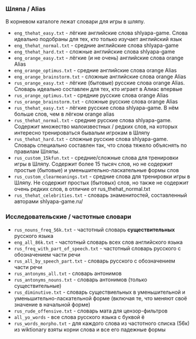 ### Шляпа / Alias
В корневом каталоге лежат словари для игры в шляпу.
- `eng_thehat_easy.txt` - лёгкие английские слова shlyapa-game. Слова идеально подобраны для тех, кто только изучает английский язык
- `eng_thehat_normal.txt` - средние английские слова shlyapa-game
- `eng_thehat_hard.txt` - сложные английские слова shlyapa-game
- `eng_orange_easy.txt` - лёгкие (и не очень) английские слова orange Alias
- `eng_orange_optimus.txt` - средние английские слова orange Alias
- `eng_orange_brainstorm.txt` - сложные английские слова orange Alias
- `rus_orange_easy.txt` - лёгкие (бытовые) русские слова  orange Alias. Словарь идеально составлен для тех, кто играет в Алиас впервые
- `rus_orange_optimus.txt` - средние русские слова  orange Alias
- `rus_orange_brainstorm.txt` - сложные русские слова  orange Alias
- `rus_thehat_easy.txt` - лёгкие русские слова shlyapa-game. В нём больше слов, чем в лёгком orange alias
- `rus_thehat_normal.txt` - средние русские слова shlyapa-game. Содержит множество малоизвестных / редких слов, на которых интересно тренироваться бывалым игрокам в Шляпу
- `rus_thehat_hard.txt` - сложные русские слова shlyapa-game. Словарь специально составлен так, что слова тяжело объяснять по правилам Шляпы.
- `rus_custom_15kfun.txt` - средние/сложные слова для тренировки игры в Шляпу. Содержит более 15 тысяч слов, но не содержит простые (бытовые) и уменьшительно-ласкательные формы слов
- `rus_custom_clearmeanings.txt` - средние слова для тренировки игры в Шляпу. Не содержит простых (бытовых) слов, но также не содержит очень редких слов, в отличие от rus_thehat_normal.txt
- `rus_thehat_celebrities.txt` - словарь знаменитостей, составленный авторами shlyapa-game.ru/

### Исследовательские / частотные словари
- `rus_nouns_freq_56k.txt` - частотный словарь **существительных** русского языка
- `eng_all_86k.txt` - частотный словарь всех слов английского языка
- `rus_freq_with_part_of_speech.txt` - частотный словарь русского с обозначением части речи
- `rus_all_by_speech_part.txt` - словарь русского с обозначением части речи
- `rus_antonyms_all.txt` - словарь антонимов
- `rus_antonyms_nouns.txt` - словарь антонимов (только существительные)
- `rus_diminutive.txt` - словарь существиельных в уменьшительной и уменьшительно-ласкательной форме (включая те, что меняют своё значение в начальной форме)
- `rus_rude_offensive.txt` - словарь мата для цензор-фильтров
- `all_yo_words` - все слова русского языка с буквой ё
- `rus_words_morpho.txt` - для каждого слова из частотного списка (56к) из wiktionary взяты корни слова и все его падежные формы
